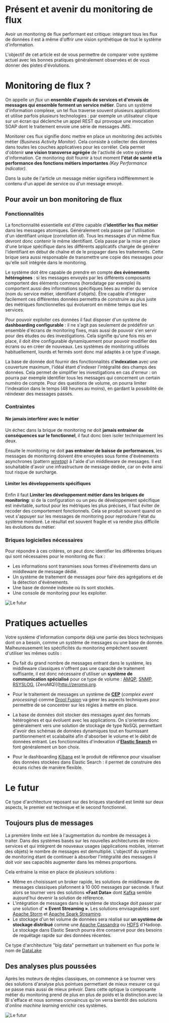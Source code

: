 # Présent et avenir du monitoring de flux 

Avoir un monitoring de flux performant est critique: intégrant tous les flux de données il est à même d'offrir une vision synthétique de tout le système d'information.

L'objectif de cet article est de vous permettre de comparer votre système actuel avec les bonnes pratiques généralement observées et de vous donner des pistes d'évolutions.

# Monitoring de flux ?

On appelle un *flux* un **ensemble d'appels de services et d'envois de messages qui ensemble forment un service métier**. Dans un système d'information complexe, un tel flux traverse souvent plusieurs applications et utilise parfois plusieurs technologies : par exemple un utilisateur clique sur un écran qui déclenche un appel REST qui provoque une invocation SOAP dont le traitement envoie une série de messages JMS.

Monitorer ces flux signifie donc mettre en place un monitoring des activités métier *(Business Activity Monitor)*. Cela consiste à collecter des données dans toutes les couches applicatives pour les corréler. Cela permet d'obtenir **une vision transverse agrégée** de l'activité de votre système d'information. Ce monitoring doit fournir à tout moment **l'état de santé et la performance des fonctions métiers importantes** *(Key Performance Indicator)*.

Dans la suite de l'article un message métier signifiera indifféremment le contenu d'un appel de service ou d'un message envoyé.

## Pour avoir un bon monitoring de flux

### Fonctionnalités

La fonctionnalité essentielle est d'être capable d'**identifier les flux métier** dans les messages atomiques. Généralement cela passe par l'utilisation d'un identifiant unique (*correlation id*). Tous les messages d'un même flux devront donc contenir le même identifiant. Cela passe par la mise en place d'une brique spécifique dans les différents applicatifs chargée de générer l'identifiant en début de chaîne et de le propager dans les traitements. Cette brique sera aussi responsable de transmettre une copie des messages pour qu'elle soit intégrée dans le monitoring.

Le système doit être capable de prendre en compte **des évènements hétérogènes** : si les messages envoyés par les différents composants comportent des éléments communs (horodatage par exemple) ils comportent aussi des informations spécifiques liées au métier du service (nom du service métier, identifiant d'objets). Être capable d'intégrer facilement ces différentes données permettra de construire au plus juste des métriques fonctionnelles qui évolueront en même temps que les services.

Pour pouvoir exploiter ces données il faut disposer d'un système de **dashboarding configurable** : il ne s'agit pas seulement de prédéfinir un ensemble d'écrans de monitoring fixes, mais aussi de pouvoir s'en servir pour des études ou des investigations. Cela signifie qu'une fois mis en place, il doit être configurable dynamiquement pour pouvoir modifier des écrans ou en créer de nouveaux. Les systèmes de monitoring utilisés habituellement, lourds et fermés sont donc mal adaptés à ce type d'usage.

La base de donnée doit fournir des fonctionnalités d'**indexation** avec une couverture maximum, l'idéal étant d'indexer l'intégralité des champs des données. Cela permet de simplifier les investigations en cas d'erreur : on pourra par exemple identifier tous les messages qui concernent un certain numéro de compte. Pour des questions de volume, on pourra limiter l'indexation dans le temps (48 heures au moins), en gardant la possibilité de réindexer des messages passés.

### Contraintes

#### Ne jamais interférer avec le métier

Un échec dans la brique de monitoring ne doit **jamais entrainer de conséquences sur le fonctionnel**, il faut donc bien isoler techniquement les deux.

Ensuite le monitoring ne doit **pas entrainer de baisse de performances**, les messages de monitoring doivent être envoyées sous forme d'évènements asynchrones (pattern *[wiretap](http://www.enterpriseintegrationpatterns.com/WireTap.html)*) à l'aide d'un middleware de messages. Il est souhaitable d'avoir une infrastructure de message dédiée, car on évite ainsi tout risque de surcharge.

#### Limiter les développements spécifiques

Enfin il faut **Limiter les développement métier dans les briques de monitoring**: si de la configuration ou un peu de développement spécifique est inévitable, surtout pour les métriques les plus précises, il faut éviter de recoder des comportement fonctionnels. Cela se produit souvent quand on veut s'appuyer sur les messages de monitoring pour reproduire l'état du système monitoré. Le résultat est souvent fragile et va rendre plus difficile les évolutions du métier.

### Briques logicielles nécessaires

Pour répondre à ces critères, on peut donc identifier les différentes briques qui sont nécessaires pour le monitoring de flux :
- Les informations sont transmises sous formes d'événements dans un middleware de message dédié.
- Un système de traitement de messages pour faire des agrégations et de la détection d'évènements.
- Une base de donnée indexée où ils sont stockés.
- Une console de monitoring pour les exploiter.

![Le futur](present.png)

# Pratiques actuelles

Votre système d'information comporte déjà une partie des blocs techniques dont on a besoin, comme un système de messages ou une base de donnée. Malheureusement les spécificités du monitoring empêchent souvent d'utiliser les mêmes outils :

- Du fait du grand nombre de messages entrant dans le système, les middleware classiques n'offrent pas une capacité de traitement suffisante, il est donc nécessaire d'utiliser un **système de communication spécialisé** pour ce type de volume : [AMQP](http://www.amqp.org), [SNMP](http://en.wikipedia.org/wiki/Simple_Network_Management_Protocol), [RSYSLOG](http://www.rsyslog.com), [ZeroMQ)](http://zeromq.org.

- Pour le traitement de messages un système de **[CEP](http://en.wikipedia.org/wiki/Complex_event_processing)** (*complex event processing*) comme [Drool Fusion](http://docs.jboss.org/drools/release/latest/drools-docs/html/DroolsComplexEventProcessingChapter.html) va gérer les aspects techniques pour permettre de se concentrer sur les règles à mettre en place.

- La base de données doit stocker des messages ayant des formats hétérogènes et qui évoluent avec les applications. On s'orientera donc généralement vers une solution de stockage de type NoSQL permettant d'avoir des schémas de données dynamiques tout en fournissant partitionnement et scalabalité afin d'absorber le volume et le débit de données entrant. Les fonctionnalités d'indexation d'**[Elastic Search](http://www.elasticsearch.org)** en font généralement un bon choix.

- Pour le dashboarding [Kibana](http://www.elasticsearch.org/overview/kibana/) est le produit de référence pour visualiser des données stockées dans Elastic Search : il permet de construire des écrans riches de manière flexible.

# Le futur

Ce type d'architecture reposant sur des briques standard est limité sur deux aspects, le premier est technique et le second fonctionnel. 

## Toujours plus de messages

La première limite est liée à l'augmentation du nombre de messages à traiter. Dans des systèmes basés sur les nouvelles architectures de micro-services et qui intègrent de nouveaux usages (applications mobiles, internet des objets) le nombre de messages est démultiplié. L'objectif du système de monitoring étant de continuer à absorber l'intégralité des messages il doit voir ses capacités augmenter dans les mêmes proportions.

Cela entraine la mise en place de plusieurs solutions :
- Même en choisissant un broker rapide, les solutions de middleware de messages classiques plafonnent à 10 000 messages par seconde. Il faut alors se tourner vers des solutions **«Fast Data»** dont [Kafka](http://kafka.apache.org) semble aujourd'hui devenir la solution de référence.
- L'intégration de messages dans le système de stockage doit passer par une solution d' **« Event Streaming »**. Les solutions envisageables sont [Apache Storm](https://storm.apache.org) et [Apache Spark Streaming](https://spark.apache.org/streaming/).
- Le stockage d'un tel volume de données sera réalisé sur **un système de stockage distribué** comme une [Apache Cassandra](http://cassandra.apache.org) ou [HDFS](http://hadoop.apache.org/docs/r1.2.1/hdfs_design.html#Introduction) d'Hadoop. Le stockage dans Elastic Search pourra être conservé pour des besoins de requêtage rapide sur des données récentes.

Ce type d'architecture "big data" permettant un traitement en flux porte le nom de [DataLake](http://www.forbes.com/sites/ciocentral/2011/07/21/big-data-requires-a-big-new-architecture/)

## Des analyses plus poussées

Après les moteurs de règles classiques, on commence à se tourner vers des solutions d'analyse plus pointues permettant de mieux mesurer ce qui se passe mais aussi de mieux prévoir. Dans cette optique la composante métier du monitoring prend de plus en plus de poids et la distinction avec la BI s'efface et nous sommes convaincus qu'on verra bientôt des solutions d'*online machine learning* enrichir ces systèmes.

![Le futur](futur.png)
